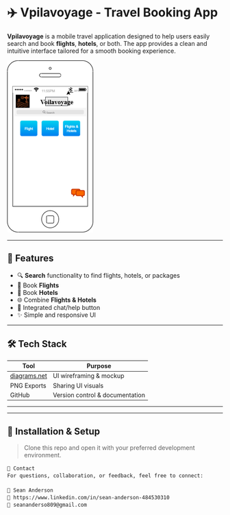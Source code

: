 # ✈️ Vpilavoyage - Travel Booking App

**Vpilavoyage** is a mobile travel application designed to help users easily search and book **flights**, **hotels**, or both. The app provides a clean and intuitive interface tailored for a smooth booking experience.

![App Screenshot](mobileapp.png)

---

## 📱 Features

- 🔍 **Search** functionality to find flights, hotels, or packages
- 🎫 Book **Flights**
- 🏨 Book **Hotels**
- 🌐 Combine **Flights & Hotels**
- 💬 Integrated chat/help button
- ✨ Simple and responsive UI

---

## 🛠️ Tech Stack
| Tool         | Purpose                        |
|--------------|--------------------------------|
| [diagrams.net](https://app.diagrams.net) | UI wireframing & mockup |
| PNG Exports  | Sharing UI visuals             |
| GitHub       | Version control & documentation |

---

---

## 🚧 Installation & Setup

> Clone this repo and open it with your preferred development environment.

```bash
🙋 Contact
For questions, collaboration, or feedback, feel free to connect:

👤 Sean Anderson
🔗 https://www.linkedin.com/in/sean-anderson-484530310
📧 seananderso809@gmail.com
